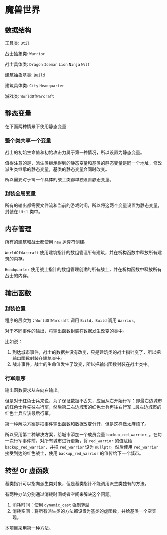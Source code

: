 # 魔兽世界

## 数据结构

工具类: `Util`

战士抽象类: `Warrior`

战士具体类: `Dragon` `Iceman` `Lion` `Ninja` `Wolf`

建筑抽象基类: `Build`

建筑具体类: `City` `Headquarter`

游戏类: `WorldOfWarcraft`

## 静态变量

在下面两种情景下使用静态变量

### 整个类共享一个变量

战士的初始生命值和初始攻击力属于第一种情况，所以设置为静态变量。

值得注意的是，派生类继承得到的静态变量和基类的静态变量是同一个地址，修改派生类继承的静态变量，基类的静态变量会同时改变。

所以需要对于每一个具体的战士类都单独设置静态变量。

### 封装全局变量

所有的输出都需要文件流和当前的游戏时间，所以将这两个变量设置为静态变量，封装在 `Util` 类中。

## 内存管理

所有的建筑和战士都使用 `new` 运算符创建。

`WorldOfWarcraft` 使用建筑指针的数组管理所有建筑，并在析构函数中释放所有建筑的内存。

`Headquarter` 使用战士指针的数组管理创建的所有战士，并在析构函数中释放所有战士的内存。

## 输出函数

### 封装位置

程序的层次为：`WorldOfWarcraft` 调用 `Build`，`Build` 调用 `Warrior`。

对于不同事件的输出，将输出函数封装在数据发生改变的类中。

比如说：

1. 到达城市事件，战士的数据并没有改变，只是建筑类的战士指针变了，所以把输出函数封装在建筑类中。
2. 战斗事件，战士的生命值发生了改变，所以把输出函数封装在战士类中。

### 行军顺序

输出函数要求从左向右输出。

但是对于红色士兵来说，为了保证数据不丢失，应当从右开始行军：即最右边城市的红色士兵先往右行军，然后第二右边城市的红色士兵再往右行军...最左边城市的红色士兵应该最后行军。

第一种解决方案是把事件输出函数和数据改变分开，但是这样做太麻烦了。

所以采用第二种解决方案，给城市添加一个成员变量 `backup_red_warrior_`。在每一次行军事件前，对所有城市进行更新，将 `red_warrior` 的值赋给 `backup_red_warrior`，并把 `red_warrior` 设为 `nullptr`。然后使用 `red_warrior` 接受到达的红色战士，使用 `backup_red_warrior` 的值传给下一个城市。

## 转型 Or 虚函数

基类指针可以指向派生类对象，但是基类指针不能调用派生类独有的方法。

有两种办法分别通过消耗时间或者空间来解决这个问题。

1. 消耗时间：使用 `dynamic_cast` 强制转型
2. 消耗空间：将所有派生类的方法都设置为基类的虚函数，并给基类一个空实现。

本项目采用第一种方法。

